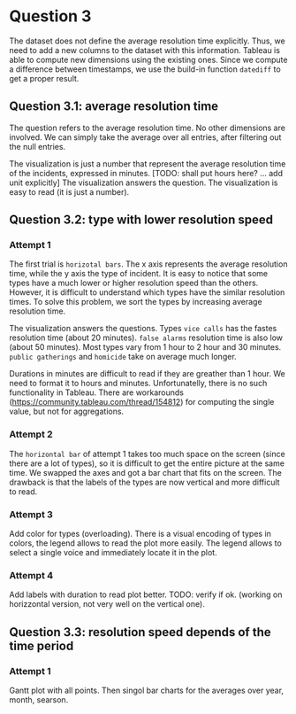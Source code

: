 # Question 3

The dataset does not define the average resolution time explicitly. Thus, we need to add a new columns to the dataset with this information. Tableau is able to compute new dimensions using the existing ones. Since we compute a difference between timestamps, we use the build-in function `datediff` to get a proper result.

## Question 3.1: average resolution time

The question refers to the average resolution time. No other dimensions are involved. We can simply take the average over all entries, after filtering out the null entries.

The visualization is just a number that represent the average resolution time of the incidents, expressed in minutes. [TODO: shall put hours here? … add unit explicitly] The visualization answers the question. The visualization is easy to read (it is just a number).

## Question 3.2: type with lower resolution speed

### Attempt 1

The first trial is `horizotal bars`. The x axis represents the average resolution time, while the y axis the type of incident. It is easy to notice that some types have a much lower or higher resolution speed than the others. However, it is difficult to understand which types have the similar resolution times. To solve this problem, we sort the types by increasing average resolution time.

The visualization answers the questions. Types `vice calls` has the fastes resolution time (about 20 minutes). `false alarms` resolution time is also low (about 50 minutes). Most types vary from 1 hour to 2 hour and 30 minutes. `public gatherings` and `homicide` take on average much longer.

Durations in minutes are difficult to read if they are greather than 1 hour. We need to format it to hours and minutes. Unfortunatelly, there is no such functionality in Tableau. There are workarounds (https://community.tableau.com/thread/154812) for computing the single value, but not for aggregations.

### Attempt 2

The `horizontal bar` of attempt 1 takes too much space on the screen (since there are a lot of types), so it is difficult to get the entire picture at the same time. We swapped the axes and got a bar chart that fits on the screen. The drawback is that the labels of the types are now vertical and more difficult to read.

### Attempt 3

Add color for types (overloading). There is a visual encoding of types in colors, the legend allows to read the plot more easily. The legend allows to select a single voice and immediately locate it in the plot.

### Attempt 4

Add labels with duration to read plot better. TODO: verify if ok. (working on horizzontal version, not very well on the vertical one).

## Question 3.3: resolution speed depends of the time period

### Attempt 1

Gantt plot with all points. Then singol bar charts for the averages over year, month, searson.